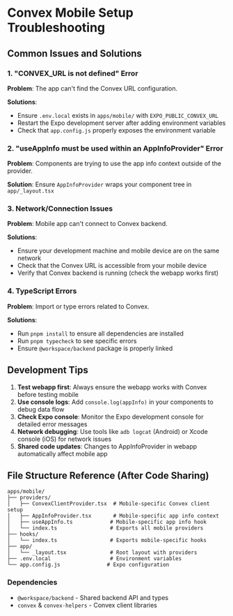 # Convex Mobile Setup Troubleshooting

## Common Issues and Solutions

### 1. "CONVEX_URL is not defined" Error

**Problem**: The app can't find the Convex URL configuration.

**Solutions**:

- Ensure `.env.local` exists in `apps/mobile/` with `EXPO_PUBLIC_CONVEX_URL`
- Restart the Expo development server after adding environment variables
- Check that `app.config.js` properly exposes the environment variable

### 2. "useAppInfo must be used within an AppInfoProvider" Error

**Problem**: Components are trying to use the app info context outside of the provider.

**Solution**: Ensure `AppInfoProvider` wraps your component tree in `app/_layout.tsx`

### 3. Network/Connection Issues

**Problem**: Mobile app can't connect to Convex backend.

**Solutions**:

- Ensure your development machine and mobile device are on the same network
- Check that the Convex URL is accessible from your mobile device
- Verify that Convex backend is running (check the webapp works first)

### 4. TypeScript Errors

**Problem**: Import or type errors related to Convex.

**Solutions**:

- Run `pnpm install` to ensure all dependencies are installed
- Run `pnpm typecheck` to see specific errors
- Ensure `@workspace/backend` package is properly linked

## Development Tips

1. **Test webapp first**: Always ensure the webapp works with Convex before testing mobile
2. **Use console logs**: Add `console.log(appInfo)` in your components to debug data flow
3. **Check Expo console**: Monitor the Expo development console for detailed error messages
4. **Network debugging**: Use tools like `adb logcat` (Android) or Xcode console (iOS) for network issues
5. **Shared code updates**: Changes to AppInfoProvider in webapp automatically affect mobile app

## File Structure Reference (After Code Sharing)

```
apps/mobile/
├── providers/
│   ├── ConvexClientProvider.tsx  # Mobile-specific Convex client setup
│   ├── AppInfoProvider.tsx       # Mobile-specific app info context
│   ├── useAppInfo.ts            # Mobile-specific app info hook
│   └── index.ts                 # Exports all mobile providers
├── hooks/
│   └── index.ts                 # Exports mobile-specific hooks
├── app/
│   └── _layout.tsx              # Root layout with providers
├── .env.local                   # Environment variables
└── app.config.js               # Expo configuration
```

### Dependencies

- `@workspace/backend` - Shared backend API and types
- `convex` & `convex-helpers` - Convex client libraries
